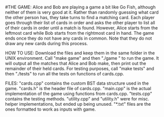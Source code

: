 #THE GAME:
Alice and Bob are playing a game a bit like Go Fish, although neither of them is very good at it. Rather than randomly guessing what card the other person has, they take turns to find a matching card. Each player goes through their list of cards in order and asks the other player to list all of their cards in order until a match is found. However, Alice starts from the leftmost card while Bob starts from the rightmost card in hand. The game ends once they do not have any cards in common. Note that they do not draw any new cards during this process.

HOW TO USE:
Download the files and keep them in the same folder in the UNIX environment. Call "make game" and then "./game <text file> <text file>" to run the game. It will output all the matches that Alice and Bob make, then print out the remainder of their held cards. For testing purposes, call "make tests" and then "./tests" to run all the tests on functions of cards.cpp.

FILES:
"cards.cpp" contains the custom BST data structure used in the game.
"cards.h" is the header file of cards.cpp.
"main.cpp" is the actual implementation of the game using functions from cards.cpp.
"tests.cpp" contains the testing methods.
"utility.cpp" and "utility.h" were for misc. helper implementations, but ended up being unused.
"*.txt" files are the ones formatted to work as inputs with game.
